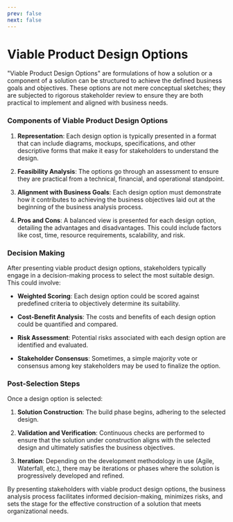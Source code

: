 ```yaml
---
prev: false
next: false
---
```


# Viable Product Design Options

"Viable Product Design Options" are formulations of how a solution or a component of a solution can be structured to achieve the defined business goals and objectives. These options are not mere conceptual sketches; they are subjected to rigorous stakeholder review to ensure they are both practical to implement and aligned with business needs.

### Components of Viable Product Design Options

1. **Representation**: Each design option is typically presented in a format that can include diagrams, mockups, specifications, and other descriptive forms that make it easy for stakeholders to understand the design.

2. **Feasibility Analysis**: The options go through an assessment to ensure they are practical from a technical, financial, and operational standpoint.

3. **Alignment with Business Goals**: Each design option must demonstrate how it contributes to achieving the business objectives laid out at the beginning of the business analysis process.

4. **Pros and Cons**: A balanced view is presented for each design option, detailing the advantages and disadvantages. This could include factors like cost, time, resource requirements, scalability, and risk.

### Decision Making

After presenting viable product design options, stakeholders typically engage in a decision-making process to select the most suitable design. This could involve:

- **Weighted Scoring**: Each design option could be scored against predefined criteria to objectively determine its suitability.

- **Cost-Benefit Analysis**: The costs and benefits of each design option could be quantified and compared.

- **Risk Assessment**: Potential risks associated with each design option are identified and evaluated.

- **Stakeholder Consensus**: Sometimes, a simple majority vote or consensus among key stakeholders may be used to finalize the option.

### Post-Selection Steps

Once a design option is selected:

1. **Solution Construction**: The build phase begins, adhering to the selected design.

2. **Validation and Verification**: Continuous checks are performed to ensure that the solution under construction aligns with the selected design and ultimately satisfies the business objectives.

3. **Iteration**: Depending on the development methodology in use (Agile, Waterfall, etc.), there may be iterations or phases where the solution is progressively developed and refined.

By presenting stakeholders with viable product design options, the business analysis process facilitates informed decision-making, minimizes risks, and sets the stage for the effective construction of a solution that meets organizational needs.
